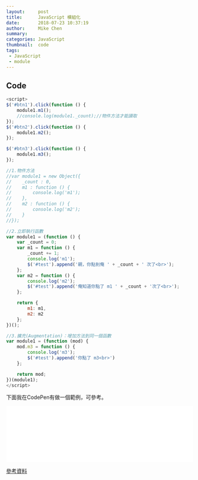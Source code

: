 ```yaml
---
layout:     post
title:      JavaScript 模組化
date:       2018-07-23 10:37:19
author:     Mike Chen
summary:    
categories: JavaScript
thumbnail:  code
tags:
 - JavaScript
 - module
---
```






## Code

```javascript
<script>
$('#btn1').click(function () {
    module1.m1();
    //console.log(module1._count);//物件方法才能讀取
});
$('#btn2').click(function () {
    module1.m2();
});

$('#btn3').click(function () {
    module1.m3();
});

//1.物件方法
//var module1 = new Object({
//    _count : 0,
//    m1 : function () {
//        console.log('m1');
//    },
//    m2 : function () {
//        console.log('m2');
//    }
//});

//2.立即執行函數
var module1 = (function () {
    var _count = 0;
    var m1 = function () {
        _count += 1;
        console.log('m1');
        $('#test').append('親，你點到俺 ' + _count + ' 次了<br>');
    };
    var m2 = function () {
        console.log('m2');
        $('#test').append('俺知道你點了 m1 ' + _count + '次了<br>');
    };

    return {
        m1: m1,
        m2: m2
    };
})();

//3.擴充(Augmentation)：增加方法到同一個函數
var module1 = (function (mod) {
    mod.m3 = function () {
        console.log('m3');
        $('#test').append('你點了 m3<br>')
    };

    return mod;
})(module1);
</script>
```


下面我在CodePen有做一個範例，可參考。

<div class="iframe-rwd">
    <iframe scrolling='no' title='JavaScript模組化' src='//codepen.io/mikechen2017/embed/qyroyJ/?height=265&theme-id=0&default-tab=js,result&embed-version=2' frameborder='no' allowtransparency='true' allowfullscreen='true' style='width: 100%;'>See the Pen <a href='https://codepen.io/mikechen2017/pen/qyroyJ/'>JavaScript模組化</a> by Mike Chen (<a href='https://codepen.io/mikechen2017'>@mikechen2017</a>) on <a href='https://codepen.io'>CodePen</a>.
</iframe>
</div>


[參考資料](http://easonlin.logdown.com/posts/74228-javascript-module-pattern-in-depth)